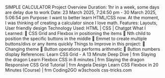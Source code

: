 SIMPLE CALCULATOR 
Project Overview 
Duration: 1hr in a week, some days are delay due to work 
Date: 23 March 2025, 7:24:50 pm - 30 March 2025, 5:06:54 pm 
Purpose: I want to better learn HTML/CSS now. At the moment, I was thinking of creating a 
calculator since I love math. 
Features: Layouts, User friendly design 
Technology Used: HTML | CSS | Chatgpt 
What I Learned: 
 CSS Grid and Flexbox in positioning the items 
 Nth child to position the specific buttons in the middle 
 Emmet to create multiple buttons/divs or any items quickly 
Things to Improve in this project: 
 Changing theme 
 Button operations performs arithmetic 
 Button numbers display 
References: 
Learn CSS Grid - A 13 Minute Deep Dive | frm Slaying the dragon 
Learn Flexbox CSS in 8 minutes | frm Slaying the dragon 
Responsive CSS Grid Tutorial | frm Angela Design 
Learn CSS Flexbox in 20 Minutes (Course) | frm Coding2GO 
w3schools 
css-tricks.com
